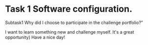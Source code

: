 # Task 1 Software configuration.
Subtask1 Why did I choose to participate in the challenge portfolio?”

I want to learn something new and challenge myself. It's a great opportunity) Have a nice day!
